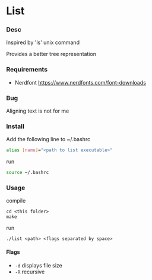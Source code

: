 # List

### Desc

Inspired by 'ls' unix command

Provides a better tree representation

### Requirements

- Nerdfont https://www.nerdfonts.com/font-downloads

### Bug

Aligning text is not for me

### Install

Add the following line to ~/.bashrc

```sh
alias [name]="<path to list executable>"
```
run
```sh
source ~/.bashrc
```

### Usage

compile
```
cd <this folder>
make
```

run
```
./list <path> <flags separated by space>
```

#### Flags

- ```-d``` displays file size
- ```-R``` recursive
